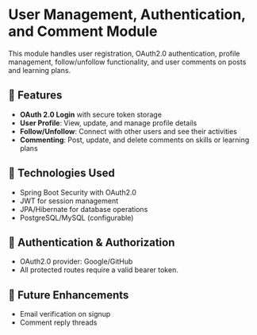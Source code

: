 # User Management, Authentication, and Comment Module

This module handles user registration, OAuth2.0 authentication, profile management, follow/unfollow functionality, and user comments on posts and learning plans.

## 🔐 Features

- **OAuth 2.0 Login** with secure token storage
- **User Profile**: View, update, and manage profile details
- **Follow/Unfollow**: Connect with other users and see their activities
- **Commenting**: Post, update, and delete comments on skills or learning plans

## 🧾 Technologies Used

- Spring Boot Security with OAuth2.0
- JWT for session management
- JPA/Hibernate for database operations
- PostgreSQL/MySQL (configurable)

## 🔐 Authentication & Authorization

- OAuth2.0 provider: Google/GitHub
- All protected routes require a valid bearer token.

## 🚧 Future Enhancements

- Email verification on signup
- Comment reply threads
